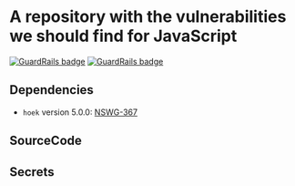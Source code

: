 # A repository with the vulnerabilities we should find for JavaScript

[![GuardRails badge](https://badges.staging.guardrails.io/guardrailsio/guardrails-test-javascript.svg?token=1ef3cdea1e6981728d341a4ff3034b28ae88ea2f3231ff81019864c423763108&ts=1530172455167)](https://www.staging.guardrails.io/) [![GuardRails badge](https://badges.production.guardrails.io/guardrailsio/guardrails-test-javascript.svg?token=1ef3cdea1e6981728d341a4ff3034b28ae88ea2f3231ff81019864c423763108&ts=1531752935595)](https://www.guardrails.io/)

## Dependencies

- `hoek` version 5.0.0: [NSWG-367](https://github.com/nodejs/security-wg/blob/a3425e433e4b8e7c99c0d3244491b215b2554f55/vuln/npm/367.json)

## SourceCode

## Secrets
